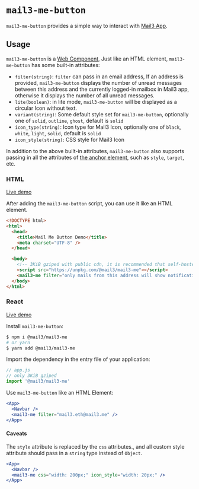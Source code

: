 # `mail3-me-button`

`mail3-me-button`  provides a simple way to interact with [Mail3 App](https://app.mail3.me).

## Usage

`mail3-me-button` is a [Web Component](https://developer.mozilla.org/en-US/docs/Web/Web_Components), Just like an HTML element, `mail3-me-button` has some built-in attributes:

* `filter(string)`: `filter` can pass in an email address, If an address is provided, `mail3-me-button` displays the number of unread messages between this address and the currently logged-in mailbox in Mail3 app, otherwise it displays the number of all unread messages.
* `lite(boolean)`: in lite mode, `mail3-me-button` will be displayed as a circular Icon without text.
* `variant(string)`: Some default style set for `mail3-me-button`, optionally one of `solid`, `outline`, `ghost`, default is `solid`
* `icon_type(string)`: Icon type for Mail3 Icon, optionally one of `black`, `white`, `light`, `solid`, default is `solid`
* `icon_style(string)`: CSS style for Mail3 Icon

In addition to the above built-in attributes, `mail3-me-button` also supports passing in all the attributes of [the anchor element](https://developer.mozilla.org/en-US/docs/Web/HTML/Element/a), such as `style`, `target`, etc.

### HTML

[Live demo](https://stackblitz.com/edit/js-s517fy?file=index.html)

After adding the `mail3-me-button` script, you can use it like an HTML element.

```html
<!DOCTYPE html>
<html>
  <head>
    <title>Mail Me Button Demo</title>
    <meta charset="UTF-8" />
  </head>

  <body>
    <!-- 3KiB gziped with public cdn, it is recommended that self-hosted this script -->
    <script src="https://unpkg.com/@mail3/mail3-me"></script>
    <mail3-me filter="only mails from this address will show notification" />
  </body>
</html>
```

### React

[Live demo](https://stackblitz.com/edit/mail3-me-react?file=src%2Fstyle.css,src%2FApp.js,src%2Findex.js)

Install `mail3-me-button`:

```bash
$ npm i @mail3/mail3-me
# or yarn
$ yarn add @mail3/mail3-me
```

Import the dependency in the entry file of your application:

```js
// app.js
// only 3KiB gziped
import '@mail3/mail3-me'
```

Use `mail3-me-button` like an HTML Element:

```jsx
<App>
  <Navbar />
  <mail3-me filter="mail3.eth@mail3.me" />
</App>
```

#### Caveats

The `style` attribute is replaced by the `css` attributes., and all custom style attribute should pass in a `string` type instead of `Object`.

```jsx
<App>
  <Navbar />
  <mail3-me css="width: 200px;" icon_style="width: 20px;" />
</App>
```
